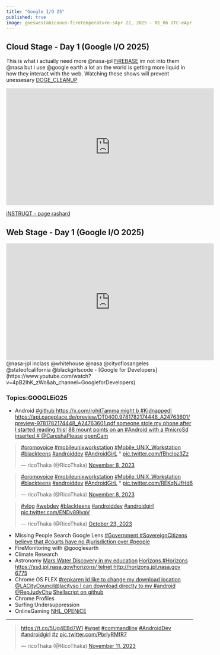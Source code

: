 ```yaml
---
title: "Google I/O 25"
published: true
image: goeswestabiconus-firetemperature-sApr 22, 2025 - 01_06 UTC-eApr 22, 2025 - 02_41 UTC
---
```



## Cloud Stage - Day 1 (Google I/O 2025)
This is what i actually need more @nasa-jpl [FiREBASE](https://firebase.google.com/) im not into them @nasa but i use @google earth a lot an the world is getting more liquid in how they interact with the web. Watching these shows will prevent unessesary [DOGE_CLEANUP](https://www.hks.harvard.edu/faculty-research/policy-topics/science-technology-data/doge-putting-countrys-data-and-computing)
<iframe width="560" height="315" src="https://www.youtube.com/embed/zwosRCbMD3w?si=5b2hgAzy3ZSN3osC" title="YouTube video player" frameborder="0" allow="accelerometer; autoplay; clipboard-write; encrypted-media; gyroscope; picture-in-picture; web-share" referrerpolicy="strict-origin-when-cross-origin" allowfullscreen></iframe>

[iNSTRUQT - page rashard](https://play.instruqt.com/study-room)
## Web Stage - Day 1 (Google I/O 2025)
<iframe width="560" height="315" src="https://www.youtube.com/embed/4pB2IhK_zWo?si=OoVgKJVwaneKw5Jr" title="YouTube video player" frameborder="0" allow="accelerometer; autoplay; clipboard-write; encrypted-media; gyroscope; picture-in-picture; web-share" referrerpolicy="strict-origin-when-cross-origin" allowfullscreen></iframe>
@nasa-jpl inclass @whitehouse @nasa @cityoflosangeles @stateofcalifornia @blackgirlscode - [Google for Developers](https://www.youtube.com/watch?v=4pB2IhK_zWo&ab_channel=GoogleforDevelopers)

### Topics:GOOGLEiO25
- Android
[#github https://x.com/rohitTamma might b #Kidnapped! https://api.pageplace.de/preview/DT0400.9781782174448_A24763601/preview-9781782174448_A24763601.pdf someone stole my phone after I started reading this!](https://x.com/RicoThaka/status/1855730949922918697)
[88 mount points on an #Android with a #microSd inserted # @CareshaPlease](https://x.com/RicoThaka/status/1715835712841621776)
[openCam](https://x.com/RicoThaka/status/1722069095976210684)


<div class="tupperware">
<blockquote class="twitter-tweet" data-media-max-width="560"><p lang="und" dir="ltr"><a href="https://twitter.com/hashtag/oromovoice?src=hash&amp;ref_src=twsrc%5Etfw">#oromovoice</a> <a href="https://twitter.com/hashtag/mobileunixworkstation?src=hash&amp;ref_src=twsrc%5Etfw">#mobileunixworkstation</a> <a href="https://twitter.com/hashtag/Mobile_UNiX_Workstation?src=hash&amp;ref_src=twsrc%5Etfw">#Mobile_UNiX_Workstation</a> <a href="https://twitter.com/hashtag/blackteens?src=hash&amp;ref_src=twsrc%5Etfw">#blackteens</a> <a href="https://twitter.com/hashtag/androiddev?src=hash&amp;ref_src=twsrc%5Etfw">#androiddev</a> <a href="https://twitter.com/hashtag/AndroidGirL?src=hash&amp;ref_src=twsrc%5Etfw">#AndroidGirL</a> ° <a href="https://t.co/fBhcIoz3Zz">pic.twitter.com/fBhcIoz3Zz</a></p>&mdash; ricoThaka (@RicoThaka) <a href="https://twitter.com/RicoThaka/status/1722256470627246280?ref_src=twsrc%5Etfw">November 8, 2023</a></blockquote> <script async src="https://platform.twitter.com/widgets.js" charset="utf-8"></script>

<blockquote class="twitter-tweet" data-media-max-width="560"><p lang="und" dir="ltr"><a href="https://twitter.com/hashtag/oromovoice?src=hash&amp;ref_src=twsrc%5Etfw">#oromovoice</a> <a href="https://twitter.com/hashtag/mobileunixworkstation?src=hash&amp;ref_src=twsrc%5Etfw">#mobileunixworkstation</a> <a href="https://twitter.com/hashtag/Mobile_UNiX_Workstation?src=hash&amp;ref_src=twsrc%5Etfw">#Mobile_UNiX_Workstation</a> <a href="https://twitter.com/hashtag/blackteens?src=hash&amp;ref_src=twsrc%5Etfw">#blackteens</a> <a href="https://twitter.com/hashtag/androiddev?src=hash&amp;ref_src=twsrc%5Etfw">#androiddev</a> <a href="https://twitter.com/hashtag/AndroidGirL?src=hash&amp;ref_src=twsrc%5Etfw">#AndroidGirL</a> ° <a href="https://t.co/REKqNJfHd6">pic.twitter.com/REKqNJfHd6</a></p>&mdash; ricoThaka (@RicoThaka) <a href="https://twitter.com/RicoThaka/status/1722254418543075352?ref_src=twsrc%5Etfw">November 8, 2023</a></blockquote> <script async src="https://platform.twitter.com/widgets.js" charset="utf-8"></script>

<blockquote class="twitter-tweet" data-media-max-width="560"><p lang="qme" dir="ltr"><a href="https://twitter.com/hashtag/vlog?src=hash&amp;ref_src=twsrc%5Etfw">#vlog</a> <a href="https://twitter.com/hashtag/webdev?src=hash&amp;ref_src=twsrc%5Etfw">#webdev</a> <a href="https://twitter.com/hashtag/blackteens?src=hash&amp;ref_src=twsrc%5Etfw">#blackteens</a> <a href="https://twitter.com/hashtag/androiddev?src=hash&amp;ref_src=twsrc%5Etfw">#androiddev</a> <a href="https://twitter.com/hashtag/androidgirl?src=hash&amp;ref_src=twsrc%5Etfw">#androidgirl</a> <a href="https://t.co/ENDv89IvaV">pic.twitter.com/ENDv89IvaV</a></p>&mdash; ricoThaka (@RicoThaka) <a href="https://twitter.com/RicoThaka/status/1716525943643361327?ref_src=twsrc%5Etfw">October 23, 2023</a></blockquote> <script async src="https://platform.twitter.com/widgets.js" charset="utf-8"></script>
</div>


- Missing People Search Google Lens
[#Government #SovereignCitizens believe that #courts have no #jurisdiction over #people](https://x.com/RicoThaka/status/1816885652455325760)
- FireMonitoring with @googleearth
- Climate Research
- Astronomy
[Mars Water Discovery in my education](https://x.com/RicoThaka/status/1860402735847473252)
[Horizons #Horizons https://ssd.jpl.nasa.gov/horizons/ telnet http://horizons.jpl.nasa.gov 6775](https://x.com/RicoThaka/status/1873117328315195803)
- Chrome OS FLEX
[#repkaren Id like to change my download location @LACityCouncil@lacityso I can download directly to my #android @RepJudyChu](https://x.com/RicoThaka/status/1887592005062303994)
[Shellscript on github](https://x.com/RicoThaka/status/1872370165767397571)
- Chrome Profiles
- Surfing Undersuppression 
- OnlineGaming
[NHL_OPENiCE](https://www.retrogames.cc/arcade-games/2-on-2-open-ice-challenge-rev-1-21.html)
--- 

<blockquote class="twitter-tweet"><p lang="qme" dir="ltr"><a href="https://t.co/5Ug4EBd7W1">https://t.co/5Ug4EBd7W1</a> <a href="https://twitter.com/hashtag/wget?src=hash&amp;ref_src=twsrc%5Etfw">#wget</a> <a href="https://twitter.com/hashtag/commandline?src=hash&amp;ref_src=twsrc%5Etfw">#commandline</a> <a href="https://twitter.com/hashtag/AndroidDev?src=hash&amp;ref_src=twsrc%5Etfw">#AndroidDev</a> <a href="https://twitter.com/hashtag/androidgirl?src=hash&amp;ref_src=twsrc%5Etfw">#androidgirl</a> <a href="https://twitter.com/hashtag/z?src=hash&amp;ref_src=twsrc%5Etfw">#z</a> <a href="https://t.co/PbrlyRMfR7">pic.twitter.com/PbrlyRMfR7</a></p>&mdash; ricoThaka (@RicoThaka) <a href="https://twitter.com/RicoThaka/status/1723170636611322046?ref_src=twsrc%5Etfw">November 11, 2023</a></blockquote> <script async src="https://platform.twitter.com/widgets.js" charset="utf-8"></script>